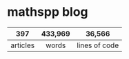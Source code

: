 # mathspp blog

<table class="stats-table">
    <thead>
        <tr>
            <th style="text-align: center;">397</th>
            <th style="text-align: center;">433,969</th>
            <th style="text-align: center;">36,566</th>
        </tr>
    </thead>
    <tbody>
        <tr>
            <td style="text-align: center;">articles</td>
            <td style="text-align: center;">words</td>
            <td style="text-align: center;">lines of code</td>
        </tr>
    </tbody>
</table>